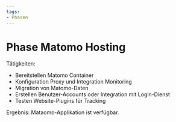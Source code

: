 ```yaml
---
tags:
- Phasen
---
```

# Phase Matomo Hosting

Tätigkeiten:

* Bereitstellen Matomo Container
* Konfiguration Proxy und Integration Monitoring
* Migration von Matomo-Daten
* Erstellen Benutzer-Accounts oder Integration mit Login-Dienst
* Testen Website-Plugins für Tracking

Ergebnis: Mataomo-Applikation ist verfügbar.